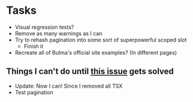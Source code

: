 # Tasks
* Visual regression tests?
* Remove as many warnings as I can
* Try to rehash pagination into some sort of superpowerful scoped slot
  * Finish it
* Recreate all of Bulma's official site examples? (In different pages)

## Things I can't do until [this issue](https://github.com/vuejs/vue-cli/issues/6911) gets solved
* Update: Now I can! Since I removed all TSX
* Test pagination
